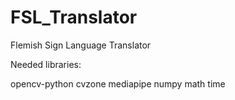 # FSL_Translator
Flemish Sign Language Translator

Needed libraries:

opencv-python
cvzone
mediapipe
numpy
math
time
